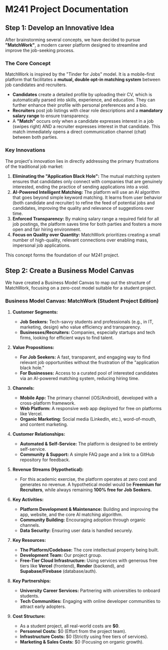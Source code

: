 # M241 Project Documentation

## Step 1: Develop an Innovative Idea

After brainstorming several concepts, we have decided to pursue **"MatchWork"**, a modern career platform designed to streamline and improve the job-seeking process.

### The Core Concept

MatchWork is inspired by the "Tinder for Jobs" model. It is a mobile-first platform that facilitates a **mutual, double opt-in matching system** between job candidates and recruiters.

- **Candidates** create a detailed profile by uploading their CV, which is automatically parsed into skills, experience, and education. They can further enhance their profile with personal preferences and a bio.
- **Recruiters** post job listings with clear role descriptions and a **mandatory salary range** to ensure transparency.
- A **"Match"** occurs only when a candidate expresses interest in a job (swipes right) AND a recruiter expresses interest in that candidate. This match immediately opens a direct communication channel (chat) between both parties.

### Key Innovations

The project's innovation lies in directly addressing the primary frustrations of the traditional job market:

1.  **Eliminating the "Application Black Hole":** The mutual matching system ensures that candidates only connect with companies that are genuinely interested, ending the practice of sending applications into a void.
2.  **AI-Powered Intelligent Matching:** The platform will use an AI algorithm that goes beyond simple keyword matching. It learns from user behavior (both candidate and recruiter) to refine the feed of potential jobs and candidates, improving the quality and relevance of suggestions over time.
3.  **Enforced Transparency:** By making salary range a required field for all job postings, the platform saves time for both parties and fosters a more open and fair hiring environment.
4.  **Focus on Quality over Quantity:** MatchWork prioritizes creating a small number of high-quality, relevant connections over enabling mass, impersonal job applications.

This concept forms the foundation of our M241 project.

## Step 2: Create a Business Model Canvas

We have created a Business Model Canvas to map out the structure of MatchWork, focusing on a zero-cost model suitable for a student project.

### Business Model Canvas: MatchWork (Student Project Edition)

1.  **Customer Segments:**

    - **Job Seekers:** Tech-savvy students and professionals (e.g., in IT, marketing, design) who value efficiency and transparency.
    - **Businesses/Recruiters:** Companies, especially startups and tech firms, looking for efficient ways to find talent.

2.  **Value Propositions:**

    - **For Job Seekers:** A fast, transparent, and engaging way to find relevant job opportunities without the frustration of the "application black hole."
    - **For Businesses:** Access to a curated pool of interested candidates via an AI-powered matching system, reducing hiring time.

3.  **Channels:**

    - **Mobile App:** The primary channel (iOS/Android), developed with a cross-platform framework.
    - **Web Platform:** A responsive web app deployed for free on platforms like Vercel.
    - **Organic Marketing:** Social media (LinkedIn, etc.), word-of-mouth, and content marketing.

4.  **Customer Relationships:**

    - **Automated & Self-Service:** The platform is designed to be entirely self-service.
    - **Community & Support:** A simple FAQ page and a link to a GitHub repository for feedback.

5.  **Revenue Streams (Hypothetical):**

    - For this academic exercise, the platform operates at zero cost and generates no revenue. A hypothetical model would be **Freemium for Recruiters**, while always remaining **100% free for Job Seekers.**

6.  **Key Activities:**

    - **Platform Development & Maintenance:** Building and improving the app, website, and the core AI matching algorithm.
    - **Community Building:** Encouraging adoption through organic channels.
    - **Data Security:** Ensuring user data is handled securely.

7.  **Key Resources:**

    - **The Platform/Codebase:** The core intellectual property being built.
    - **Development Team:** Our project group.
    - **Free-Tier Cloud Infrastructure:** Using services with generous free tiers like **Vercel** (frontend), **Render** (backend), and **Supabase/Firebase** (database/auth).

8.  **Key Partnerships:**

    - **University Career Services:** Partnering with universities to onboard students.
    - **Tech Communities:** Engaging with online developer communities to attract early adopters.

9.  **Cost Structure:**
    - As a student project, all real-world costs are **$0**.
    - **Personnel Costs:** $0 (Effort from the project team).
    - **Infrastructure Costs:** $0 (Strictly using free tiers of services).
    - **Marketing & Sales Costs:** $0 (Focusing on organic growth).
